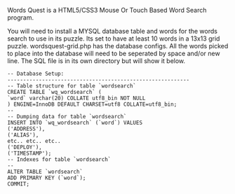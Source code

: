 Words Quest is a HTML5/CSS3 Mouse Or Touch Based Word Search program.

You will need to install a MYSQL database table and words for
the words search to use in its puzzle. Its set to have at least
10 words in a 13x13 grid puzzle. wordsquest-grid.php has the
database configs.
All the words picked to place into the database will need to be
seperated by space and/or new line.
The SQL file is in its own directory but will show it below.


```
-- Database Setup:
----------------------------------------------------------
-- Table structure for table `wordsearch`
CREATE TABLE `wq_wordsearch` (
`word` varchar(20) COLLATE utf8_bin NOT NULL
) ENGINE=InnoDB DEFAULT CHARSET=utf8 COLLATE=utf8_bin;
--
-- Dumping data for table `wordsearch`
INSERT INTO `wq_wordsearch` (`word`) VALUES
('ADDRESS'),
('ALIAS'),
etc.. etc.. etc..
('DEPLOY'),
('TIMESTAMP');
-- Indexes for table `wordsearch`
--
ALTER TABLE `wordsearch`
ADD PRIMARY KEY (`word`);
COMMIT;
```
